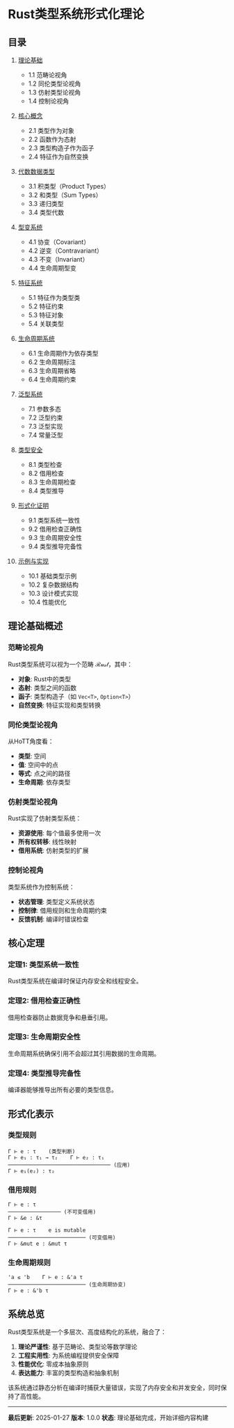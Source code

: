 # Rust类型系统形式化理论

## 目录

1. [理论基础](01_theoretical_foundations.md)
   - 1.1 范畴论视角
   - 1.2 同伦类型论视角
   - 1.3 仿射类型论视角
   - 1.4 控制论视角

2. [核心概念](02_core_concepts.md)
   - 2.1 类型作为对象
   - 2.2 函数作为态射
   - 2.3 类型构造子作为函子
   - 2.4 特征作为自然变换

3. [代数数据类型](03_algebraic_data_types.md)
   - 3.1 积类型（Product Types）
   - 3.2 和类型（Sum Types）
   - 3.3 递归类型
   - 3.4 类型代数

4. [型变系统](04_variance_system.md)
   - 4.1 协变（Covariant）
   - 4.2 逆变（Contravariant）
   - 4.3 不变（Invariant）
   - 4.4 生命周期型变

5. [特征系统](05_trait_system.md)
   - 5.1 特征作为类型类
   - 5.2 特征约束
   - 5.3 特征对象
   - 5.4 关联类型

6. [生命周期系统](06_lifetime_system.md)
   - 6.1 生命周期作为依存类型
   - 6.2 生命周期标注
   - 6.3 生命周期省略
   - 6.4 生命周期约束

7. [泛型系统](07_generic_system.md)
   - 7.1 参数多态
   - 7.2 泛型约束
   - 7.3 泛型实现
   - 7.4 常量泛型

8. [类型安全](08_type_safety.md)
   - 8.1 类型检查
   - 8.2 借用检查
   - 8.3 生命周期检查
   - 8.4 类型推导

9. [形式化证明](09_formal_proofs.md)
   - 9.1 类型系统一致性
   - 9.2 借用检查正确性
   - 9.3 生命周期安全性
   - 9.4 类型推导完备性

10. [示例与实现](10_examples_implementations.md)
    - 10.1 基础类型示例
    - 10.2 复杂数据结构
    - 10.3 设计模式实现
    - 10.4 性能优化

## 理论基础概述

### 范畴论视角

Rust类型系统可以视为一个范畴 $\mathcal{Rust}$，其中：
- **对象**: Rust中的类型
- **态射**: 类型之间的函数
- **函子**: 类型构造子（如 `Vec<T>`, `Option<T>`）
- **自然变换**: 特征实现和类型转换

### 同伦类型论视角

从HoTT角度看：
- **类型**: 空间
- **值**: 空间中的点
- **等式**: 点之间的路径
- **生命周期**: 依存类型

### 仿射类型论视角

Rust实现了仿射类型系统：
- **资源使用**: 每个值最多使用一次
- **所有权转移**: 线性映射
- **借用系统**: 仿射类型的扩展

### 控制论视角

类型系统作为控制系统：
- **状态管理**: 类型定义系统状态
- **控制律**: 借用规则和生命周期约束
- **反馈机制**: 编译时错误检查

## 核心定理

### 定理1: 类型系统一致性
Rust类型系统在编译时保证内存安全和线程安全。

### 定理2: 借用检查正确性
借用检查器防止数据竞争和悬垂引用。

### 定理3: 生命周期安全性
生命周期系统确保引用不会超过其引用数据的生命周期。

### 定理4: 类型推导完备性
编译器能够推导出所有必要的类型信息。

## 形式化表示

### 类型规则
```
Γ ⊢ e : τ    (类型判断)
Γ ⊢ e₁ : τ₁ → τ₂    Γ ⊢ e₂ : τ₁
───────────────────────────────── (应用)
Γ ⊢ e₁(e₂) : τ₂
```

### 借用规则
```
Γ ⊢ e : τ
───────────────── (不可变借用)
Γ ⊢ &e : &τ

Γ ⊢ e : τ    e is mutable
───────────────────────── (可变借用)
Γ ⊢ &mut e : &mut τ
```

### 生命周期规则
```
'a ≤ 'b    Γ ⊢ e : &'a τ
───────────────────────── (生命周期协变)
Γ ⊢ e : &'b τ
```

## 系统总览

Rust类型系统是一个多层次、高度结构化的系统，融合了：

1. **理论严谨性**: 基于范畴论、类型论等数学理论
2. **工程实用性**: 为系统编程提供安全保障
3. **性能优化**: 零成本抽象原则
4. **表达能力**: 丰富的类型构造和抽象机制

该系统通过静态分析在编译时捕获大量错误，实现了内存安全和并发安全，同时保持了高性能。

---
**最后更新**: 2025-01-27
**版本**: 1.0.0
**状态**: 理论基础完成，开始详细内容构建 